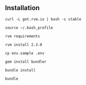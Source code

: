 ## Installation

`curl -L get.rvm.io | bash -s stable`

`source ~/.bash_profile`

`rvm requirements`

`rvm install 2.3.0`

`cp env.sample .env`

`gem install bundler`

`bundle install`

`bundle`
